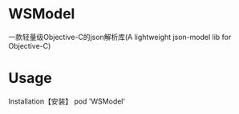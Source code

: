 # WSModel
一款轻量级Objective-C的json解析库(A lightweight json-model lib for Objective-C)

# Usage
Installation【安装】
pod 'WSModel'
